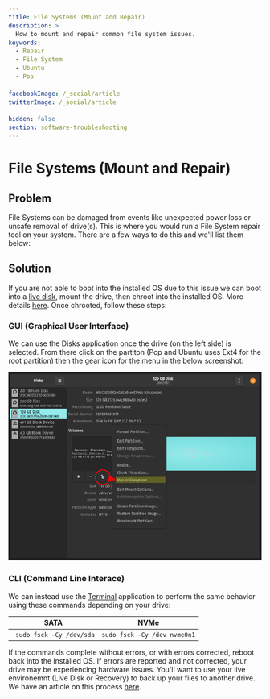 ```yaml
---
title: File Systems (Mount and Repair)
description: >
  How to mount and repair common file system issues.
keywords:
  - Repair
  - File System
  - Ubuntu
  - Pop

facebookImage: /_social/article
twitterImage: /_social/article

hidden: false
section: software-troubleshooting
---
```


# File Systems (Mount and Repair)

## Problem

File Systems can be damaged from events like unexpected power loss or unsafe removal of drive(s). This is where you would run a File System repair tool on your system. There are a few ways to do this and we'll list them below:

## Solution

If you are not able to boot into the installed OS due to this issue we can boot into a [live disk](http://support.system76.com/articles/live-disk/), mount the drive, then chroot into the installed OS. More details [here](https://support.system76.com/articles/bootloader/). Once chrooted, follow these steps:

### GUI (Graphical User Interface)

We can use the Disks application once the drive (on the left side) is selected. From there click on the partiton (Pop and Ubuntu uses Ext4 for the root partition) then the gear icon for the menu in the below screenshot:

![Disks-Repair](/images/fixing-drives/disks-application.png)

### CLI (Command Line Interace)

We can instead use the <u>Terminal</u> application to perform the same behavior using these commands depending on your drive:

|         SATA                       |           NVMe                 |
|:----------------------------------:|:------------------------------:|
| ``` sudo fsck -Cy /dev/sda```      |```sudo fsck -Cy /dev nvme0n1```|

If the commands complete without errors, or with errors corrected, reboot back into the installed OS.
If errors are reported and not corrected, your drive may be experiencing hardware issues. You'll want to use your live environemnt (Live Disk or Recovery) to back up your files to another drive. We have an article on this process [here](https://support.system76.com/articles/disaster-recovery).
